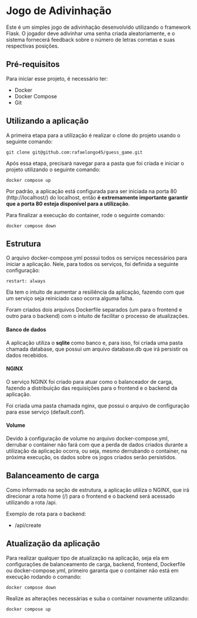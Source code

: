 # Jogo de Adivinhação

Este é um simples jogo de adivinhação desenvolvido utilizando o framework Flask. O jogador deve adivinhar uma senha criada aleatoriamente, e o sistema fornecerá feedback sobre o número de letras corretas e suas respectivas posições.

## Pré-requisitos

Para iniciar esse projeto, é necessário ter:

- Docker
- Docker Compose
- Git
  
## Utilizando a aplicação

A primeira etapa para a utilização é realizar o clone do projeto usando o seguinte comando:

```
git clone git@github.com:rafaelongo45/guess_game.git
```
Após essa etapa, precisará navegar para a pasta que foi criada e iniciar o projeto utilizando o seguinte comando:

```
docker compose up
```

Por padrão, a aplicação está configurada para ser iniciada na porta 80 (http://localhost/) do localhost, então <b> é extremamente importante garantir que a porta 80 esteja disponível para a utilização</b>.

Para finalizar a execução do container, rode o seguinte comando:

```
docker compose down
```

## Estrutura

O arquivo docker-compose.yml possui todos os serviços necessários para iniciar a aplicação. Nele, para todos os serviços, foi definida a seguinte configuração:

```
restart: always
```

Ela tem o intuito de aumentar a resiliência da aplicação, fazendo com que um serviço seja reiniciado caso ocorra alguma falha.

Foram criados dois arquivos Dockerfile separados (um para o frontend e outro para o backend) com o intuito de facilitar o processo de atualizações.

#### Banco de dados
A aplicação utiliza o <b> sqlite </b> como banco e, para isso, foi criada uma pasta chamada database, que possui um arquivo database.db que irá persistir os dados recebidos.

#### NGINX
O serviço NGINX foi criado para atuar como o balanceador de carga, fazendo a distribuição das requisições para o frontend e o backend da aplicação.

Foi criada uma pasta chamada nginx, que possui o arquivo de configuração para esse serviço (default.conf).

#### Volume

Devido à configuração de volume no arquivo docker-compose.yml, derrubar o container não fará com que a perda de dados criados durante a utilização da aplicação ocorra, ou seja, mesmo derrubando o container, na próxima execução, os dados sobre os jogos criados serão persistidos.

## Balanceamento de carga
Como informado na seção de estrutura, a aplicação utiliza o NGINX, que irá direcionar a rota home (/) para o frontend e o backend será acessado utilizando a rota /api.

Exemplo de rota para o backend:
- /api/create

## Atualização da aplicação
Para realizar qualquer tipo de atualização na aplicação, seja ela em configurações de balanceamento de carga, backend, frontend, Dockerfile ou docker-compose.yml, primeiro garanta que o container não está em execução rodando o comando:

```
docker compose down
```

Realize as alterações necessárias e suba o container novamente utilizando:


```
docker compose up
```
